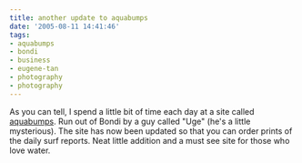 ```yaml
---
title: another update to aquabumps
date: '2005-08-11 14:41:46'
tags:
- aquabumps
- bondi
- business
- eugene-tan
- photography
- photography
---
```


As you can tell, I spend a little bit of time each day at a site called <a href="http://www.aquabumps.com/">aquabumps</a>. Run out of Bondi by a guy called "Uge" (he's a little mysterious). The site has now been updated so that you can order prints of the daily surf reports. Neat little addition and a must see site for those who love water.
